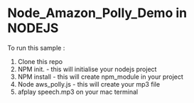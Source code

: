 # Node_Amazon_Polly_Demo in NODEJS

To run this sample : 

1. Clone this repo
2. NPM init.   - this will initialise your nodejs project
3. NPM install  - this will create npm_module in your project 
4. Node aws_polly.js - this will create your mp3 file 
5. afplay speech.mp3 on your mac terminal <for windows it may be different>
   
